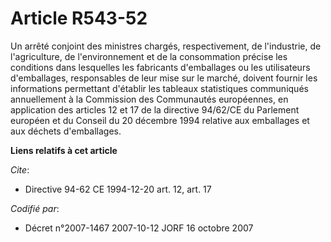 # Article R543-52

Un arrêté conjoint des ministres chargés, respectivement, de l'industrie, de l'agriculture, de l'environnement et de la
consommation précise les conditions dans lesquelles les fabricants d'emballages ou les utilisateurs d'emballages,
responsables de leur mise sur le marché, doivent fournir les informations permettant d'établir les tableaux statistiques
communiqués annuellement à la Commission des Communautés européennes, en application des articles 12 et 17 de la directive
94/62/CE du Parlement européen et du Conseil du 20 décembre 1994 relative aux emballages et aux déchets d'emballages.

**Liens relatifs à cet article**

_Cite_:

  - Directive 94-62 CE 1994-12-20 art. 12, art. 17

_Codifié par_:

  - Décret n°2007-1467 2007-10-12 JORF 16 octobre 2007
